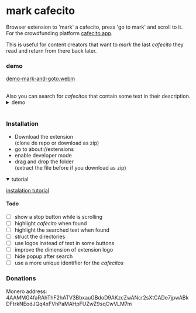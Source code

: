 # mark cafecito

Browser extension to 'mark' a cafecito, press 'go to mark' and scroll to it.  
For the crowdfunding platform [cafecito.app](https://cafecito.app/).  

This is useful for content creators that want to _mark_ the last _cafecito_ they read and return from there back later.

### demo
[demo-mark-and-goto.webm](https://github.com/rodrigo-sys/mark-cafesito/assets/62363333/f32670fc-7f18-4780-81cb-15e82607667c)

<br/>
Also you can search for <i>cafecitos</i> that contain some text in their description.  
<details>
  <summary>demo</summary>
  
  [demo-buscador.webm](https://github.com/rodrigo-sys/mark-cafesito/assets/62363333/4b54587c-f498-46db-8f8e-10efbf014ac2)
</details>
<br/>

### Installation
- Download the extension  
  (clone de repo or download as zip)
- go to about://extensions
- enable developer mode
- drag and drop the folder  
  (extract the file before if you download as zip)
  
<details open> 
  <summary>tutorial</summary>
  
  [instalation tutorial](https://github.com/rodrigo-sys/mark-cafesito/assets/62363333/57f863e2-2039-4041-b1fc-4b65f624f8a1)
</details>

#### Todo
- [ ] show a stop button while is scrolling
- [ ] highlight _cafecito_ when found
- [ ] highlight the searched text when found
- [ ] struct the directories
- [ ] use logos instead of text in some buttons
- [ ] improve the dimension of extension logo
- [ ] hide popup after search
- [ ] use a more unique identifier for the _cafecitos_

### Donations
Monero address: 4AAMMG4faRAhThF2hATV3BbxauGBdoD9AKzcZwANcr2sXtCADe7jpwABkDFtrkNEodJQq4xFVhPaMAHpFUZwZ9sqCwVLM7m


